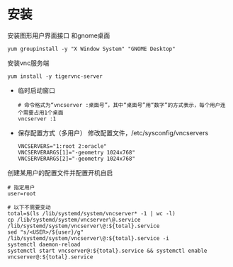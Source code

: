 # 安装

安装图形用户界面接口 和gnome桌面

```纯文本
yum groupinstall -y "X Window System" "GNOME Desktop"
```

安装vnc服务端

```纯文本
yum install -y tigervnc-server
```

-   临时启动窗口
    ```shell
    # 命令格式为“vncserver :桌面号”，其中“桌面号”用“数字”的方式表示，每个用户连个需要占用1个桌面
    vncserver :1
    ```
-   保存配置方式（多用户）
    修改配置文件，/etc/sysconfig/vncservers
    ```纯文本
    VNCSERVERS="1:root 2:oracle"
    VNCSERVERARGS[1]="-geometry 1024x768"
    VNCSERVERARGS[2]="-geometry 1024x768"
    ```

创建某用户的配置文件并配置开机自启

```shell
# 指定用户
user=root

# 以下不需要变动
total=$(ls /lib/systemd/system/vncserver* -1 | wc -l)
cp /lib/systemd/system/vncserver\@.service /lib/systemd/system/vncserver\@:${total}.service
sed "s/<USER>/${user}/g" /lib/systemd/system/vncserver\@:${total}.service -i
systemctl daemon-reload
systemctl start vncserver@:${total}.service && systemctl enable vncserver@:${total}.service
```
